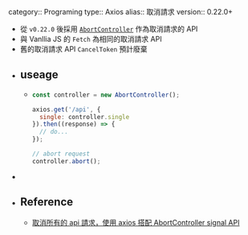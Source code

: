 category:: Programing
type:: Axios
alias:: 取消請求
version:: 0.22.0+

- 從 `v0.22.0` 後採用 [`AbortController`](https://developer.mozilla.org/en-US/docs/Web/API/AbortController) 作為取消請求的 API
- 與 Vanllia JS 的 `Fetch` 為相同的取消請求 API
- 舊的取消請求 API  `CancelToken` 預計廢棄
- ## useage
	- ```javascript
	  const controller = new AbortController();
	  
	  axios.get('/api', {
	    single: controller.single
	  }).then((response) => {
	  	// do...
	  });
	  
	  // abort request
	  controller.abort();
	  ```
-
- ## Reference
	- [取消所有的 api 請求，使用 axios 搭配 AbortController signal API](https://muki.tw/tech/vue/vue-axios-cancel-api-request-abortcontroller-signal/)